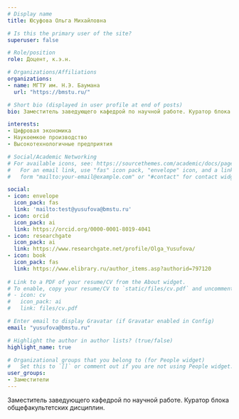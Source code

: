 ```yaml
---
# Display name
title: Юсуфова Ольга Михайловна

# Is this the primary user of the site?
superuser: false

# Role/position
role: Доцент, к.э.н.

# Organizations/Affiliations
organizations:
- name: МГТУ им. Н.Э. Баумана
  url: "https://bmstu.ru/"

# Short bio (displayed in user profile at end of posts)
bio: Заместитель заведующего кафедрой по научной работе. Куратор блока общефакультетских дисциплин.

interests:
- Цифровая экономика
- Наукоемкое производство
- Высокотехнологичные предприятия

# Social/Academic Networking
# For available icons, see: https://sourcethemes.com/academic/docs/page-builder/#icons
#   For an email link, use "fas" icon pack, "envelope" icon, and a link in the
#   form "mailto:your-email@example.com" or "#contact" for contact widget.

social:
- icon: envelope
  icon_pack: fas
  link: 'mailto:test@yusufova@bmstu.ru'
- icon: orcid
  icon_pack: ai
  link: https://orcid.org/0000-0001-8019-4041
- icon: researchgate
  icon_pack: ai
  link: https://www.researchgate.net/profile/Olga_Yusufova/ 
- icon: book
  icon_pack: fas
  link: https://www.elibrary.ru/author_items.asp?authorid=797120
  
# Link to a PDF of your resume/CV from the About widget.
# To enable, copy your resume/CV to `static/files/cv.pdf` and uncomment the lines below.
# - icon: cv
#   icon_pack: ai
#   link: files/cv.pdf

# Enter email to display Gravatar (if Gravatar enabled in Config)
email: "yusufova@bmstu.ru"

# Highlight the author in author lists? (true/false)
highlight_name: true

# Organizational groups that you belong to (for People widget)
#   Set this to `[]` or comment out if you are not using People widget.
user_groups:
- Заместители
---
```


Заместитель заведующего кафедрой по научной работе. Куратор блока общефакультетских дисциплин.


